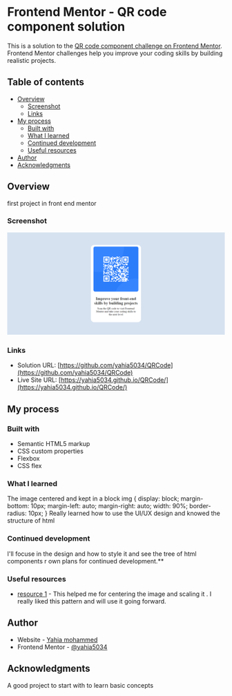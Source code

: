 # Frontend Mentor - QR code component solution

This is a solution to the [QR code component challenge on Frontend Mentor](https://www.frontendmentor.io/challenges/qr-code-component-iux_sIO_H). Frontend Mentor challenges help you improve your coding skills by building realistic projects. 

## Table of contents

- [Overview](#overview)
  - [Screenshot](#screenshot)
  - [Links](#links)
- [My process](#my-process)
  - [Built with](#built-with)
  - [What I learned](#what-i-learned)
  - [Continued development](#continued-development)
  - [Useful resources](#useful-resources)
- [Author](#author)
- [Acknowledgments](#acknowledgments)

## Overview
first project in front end mentor
### Screenshot

![](./Screenshot.png)

### Links

- Solution URL: [https://github.com/yahia5034/QRCode](https://github.com/yahia5034/QRCode)
- Live Site URL: [https://yahia5034.github.io/QRCode/](https://yahia5034.github.io/QRCode/)

## My process

### Built with

- Semantic HTML5 markup
- CSS custom properties
- Flexbox
- CSS flex
### What I learned

The image centered and kept in a block
img {
      display: block;
      margin-bottom: 10px;
      margin-left: auto;
      margin-right: auto;
      width: 90%;
      border-radius: 10px;
    }
Really learned how to use the UI/UX design and knowed the structure of html 

### Continued development

I'll focuse in the design and how to style it and see the tree of html components
r own plans for continued development.**

### Useful resources

- [resource 1](https://www.w3schools.com/howto/howto_css_image_center.asp) - This helped me for centering the image and scaling it . I really liked this pattern and will use it going forward.

## Author

- Website - [Yahia mohammed](https://www.your-site.com)
- Frontend Mentor - [@yahia5034](https://www.frontendmentor.io/profile/yahia5034)

## Acknowledgments
A good project to start with to learn basic concepts

